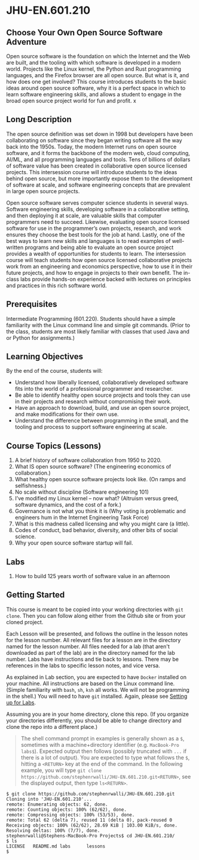 # JHU-EN.601.210
## Choose Your Own Open Source Software Adventure
Open source software is the foundation on which the Internet and the Web are built, and the tooling with which software is developed in a modern world. Projects like the Linux kernel, the Python and Rust programming languages, and the Firefox browser are all open source. But what is it, and how does one get involved? This course introduces students to the basic ideas around open source software, why it is a perfect space in which to learn software engineering skills, and allows a student to engage in the broad open source project world for fun and profit.  x

## Long Description 
The open source definition was set down in 1998 but developers have been collaborating on software since they began writing software all the way back into the 1950s. Today, the modern Internet runs on open source software, and it forms the backbone of the modern web, cloud computing, AI/ML, and all programming languages and tools. Tens of billions of dollars of software value has been created in collaborative open source licensed projects. This intersession course will introduce students to the ideas behind open source, but more importantly expose them to the development of software at scale, and software engineering concepts that are prevalent in large open source projects. 

Open source software serves computer science students in several ways. Software engineering skills, developing software in a collaborative setting, and then deploying it at scale, are valuable skills that computer programmers need to succeed. Likewise, evaluating open source licensed software for use in the programmer’s own projects, research, and work ensures they choose the best tools for the job at hand. Lastly, one of the best ways to learn new skills and languages is to read examples of well-written programs and being able to evaluate an open source project provides a wealth of opportunities for students to learn. 
The intersession course will teach students how open source licensed collaborative projects work from an engineering and economics perspective, how to use it in their future projects, and how to engage in projects to their own benefit. The in-class labs provide hands-on experience backed with lectures on principles and practices in this rich software world. 

## Prerequisites  
Intermediate Programming (601.220). Students should have a simple familiarity with the Linux command line and simple git commands. (Prior to the class, students are most likely familiar with classes that used Java and or Python for assignments.) 

## Learning Objectives 
By the end of the course, students will:
* Understand how liberally licensed, collaboratively developed software fits into the world of a professional programmer and researcher. 
* Be able to identify healthy open source projects and tools they can use in their projects and research without compromising their work. 
* Have an approach to download, build, and use an open source project, and make modifications for their own use. 
* Understand the difference between programming in the small, and the tooling and process to support software engineering at scale. 
   
## Course Topics (Lessons)
1. A brief history of software collaboration from 1950 to 2020. 
1. What IS open source software? (The engineering economics of collaboration.)
1. What healthy open source software projects look like. (On ramps and selfishness.)
1. No scale without discipline (Software engineering 101)
1. I’ve modified my Linux kernel – now what? (Altruism versus greed, software dynamics, and the cost of a fork.)
1. Governance is not what you think it is (Why voting is problematic and engineers hum in the Internet Engineering Task Force)
1. What is this madness called licensing and why you might care (a little).
1. Codes of conduct, bad behavior, diversity, and other bits of social science.
1. Why your open source software startup will fail.

## Labs
1. How to build 125 years worth of software value in an afternoon

## Getting Started
This course is meant to be copied into your working directories with `git clone`. 
Then you can follow along either from the Github site or from your cloned project. 

Each Lesson will be presented, and follows the outline in the lesson notes for the lesson number. 
All relevant files for a lesson are in the directory named for the lesson number. 
All files needed for a lab (that aren't downloaded as part of the lab) are in the directory named for the lab number. 
Labs have instructions and tie back to lessons. 
There may be references in the labs to specific lesson notes, and vice versa. 

As explained in Lab section, you are expected to have `Docker` installed on your machine.
All instructions are based on the Linux command line. (Simple familiarity with `bash`, `sh`, `ksh` all works. We will not be programming in the shell.) 
You will need to have `git` installed. Again, please see [Setting up for Labs](https://github.com/stephenrwalli/JHU-EN.601.210/tree/main/labs#setting-up-for-labs). 

Assuming you are in your home directory, clone this repo. 
(If you organize your directories differently, you should be able to change directory and clone the repo into a different place.)

> The shell command prompt in examples is generally shown as a `$`, sometimes with a machine+directory identifier (e.g. `MacBook-Pro labs$`).
> Expected output then follows (possibly truncated with `...` if there is a lot of output). 
> You are expected to type what follows the `$`, hitting a `<RETURN>` key at the end of the command.
> In the following example, you will type `git clone https://github.com/stephenrwalli/JHU-EN.601.210.git<RETURN>`, see the displayed output, 
> then type `ls<RETURN>`. 

```
$ git clone https://github.com/stephenrwalli/JHU-EN.601.210.git
Cloning into 'JHU-EN.601.210'...
remote: Enumerating objects: 62, done.
remote: Counting objects: 100% (62/62), done.
remote: Compressing objects: 100% (53/53), done.
remote: Total 62 (delta 7), reused 11 (delta 0), pack-reused 0
Receiving objects: 100% (62/62), 28.69 KiB | 103.00 KiB/s, done.
Resolving deltas: 100% (7/7), done.
stephenrwalli@Stephens-MacBook-Pro Projects$ cd JHU-EN.601.210/
$ ls
LICENSE   README.md labs      lessons
$
```



